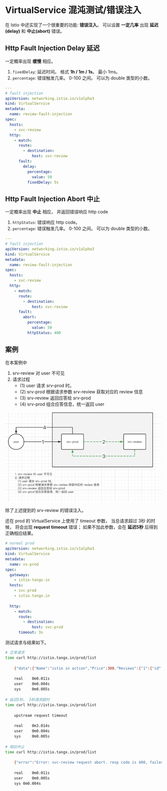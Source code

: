 # VirtualService 混沌测试/错误注入

在 Istio 中还实现了一个很重要的功能: **错误注入**。 可以设置 **一定几率** 出现 **延迟(delay)** 和 **中止(abort)** 错误。

## Http Fault Injection Delay 延迟

一定概率出现 **缓慢** 相应。

1. `fixedDelay`: 延迟时间。 格式 **1h / 1m / 1s**。 最小 1ms。 
2. `percentage`: 错误触发几率。 0-100 之间。 可以为 double 类型的小数。


```yaml
---
# fault injection
apiVersion: networking.istio.io/v1alpha3
kind: VirtualService
metadata:
  name: review-fault-injection
spec:
  hosts:
    - svc-review
  http:
    - match:
      route:
        - destination:
            host: svc-review
      fault:
        delay:
          percentage:
            value: 50
          fixedDelay: 5s
```


## Http Fault Injection Abort 中止

一定概率出现 **中止** 相应， 并返回错误响应 http code

1. `httpStatus`: 错误响应 http code。
2. `percentage`: 错误触发几率。 0-100 之间。 可以为 double 类型的小数。


```yaml
---
# fault injection
apiVersion: networking.istio.io/v1alpha3
kind: VirtualService
metadata:
  name: review-fault-injection
spec:
  hosts:
    - svc-review
  http:
    - match:
      route:
        - destination:
            host: svc-review
      fault:
        abort:
          percentage:
            value: 50
          httpStatus: 400
```


## 案例

在本案例中

1. srv-review 对 user 不可见
2. 请求过程
    + (1) user 请求 srv-prod 时。  
    + (2) srv-prod 根据请求参数 srv-review 获取对应的 review 信息 
    + (3) srv-review 返回应答给 srv-prod 
    + (4) srv-prod 组合应答信息，统一返回 user

![data-flow.png](../imgs/12/12-data-flow.png)

除了上述提到的 srv-review 的错误注入。

还在 prod 的 VirtualService 上使用了 timeout 参数， 当总请求超过 3秒 的时候， 将会出现 **request timeout** 错误； 如果不加此参数，会在 **延迟5秒** 后得到正确相应结果。

```yaml
# normal prod
apiVersion: networking.istio.io/v1alpha3
kind: VirtualService
metadata:
  name: vs-prod
spec:
  gateways:
    - istio-tangx-in
  hosts:
    - svc-prod
    - istio.tangx.in
  
  http:
    - match:
      route:
        - destination:
            host: svc-prod
      timeout: 3s
```

测试请求与结果如下。

```bash
# 正常请求
time curl http://istio.tangx.in/prod/list

    {"data":{"Name":"istio in action","Price":300,"Reviews":{"1":{"id":"1","name":"zhangsan","commment":"istio 功能很强大， 就是配置太麻烦"},"2":{"id":"1","name":"wangwu","commment":"《istio in action》 真是一本了不起的书"}}},"version":"v1.1.0"}

    real    0m0.011s
    user    0m0.004s
    sys     0m0.005s

# 延迟5秒。 3秒请求超时
time curl http://istio.tangx.in/prod/list

    upstream request timeout

    real    0m3.014s
    user    0m0.004s
    sys     0m0.005s

# 相应中止
time curl http://istio.tangx.in/prod/list

    {"error":"Error: svc-review request abort. resp code is 400, failed","message":"获取评论失败， 内部错误"}

    real	0m0.011s
    user	0m0.005s
    sys	0m0.004s
```
